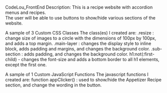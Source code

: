 CodeLou_FrontEnd Description: This is a recipe website with accordion menus and recipes.  
The user will be able to use buttons to show/hide various sections of the website.

A sample of 3 Custom CSS Classes The class(es) I created are:
  .resize : change size of images to a circle with the dimensions of 100px by 100px, and adds a top margin.
  .main-layer : changes the display style to inline block, adds padding and margins, and changes the background color.
  .sub-section : adds padding, and changes the background color.
  h1:not(:first-child)  - changes the font-size and adds a bottom border to all h1 elements, except the first one.

A sample of 1 Custom JavaScript Functions The javascript functions I created are:
  function appClicker() : used to show/hide the Appetizer Recipe section, and change the wording in the button.
